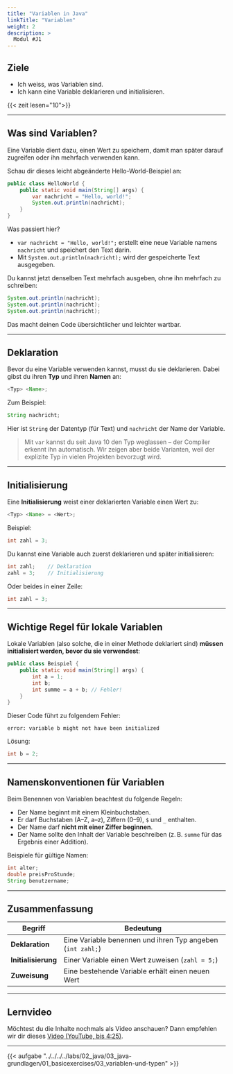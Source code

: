 ```yaml
---
title: "Variablen in Java"
linkTitle: "Variablen"
weight: 2
description: >
  Modul #J1
---
```


## Ziele

- Ich weiss, was Variablen sind.
- Ich kann eine Variable deklarieren und initialisieren.

{{< zeit lesen="10">}}

---

## Was sind Variablen?

Eine Variable dient dazu, einen Wert zu speichern, damit man später darauf zugreifen oder ihn mehrfach verwenden kann.

Schau dir dieses leicht abgeänderte Hello-World-Beispiel an:

```java
public class HelloWorld {
    public static void main(String[] args) {
        var nachricht = "Hello, world!";
        System.out.println(nachricht);
    }
}
```

Was passiert hier?

- `var nachricht = "Hello, world!";` erstellt eine neue Variable namens `nachricht` und speichert den Text darin.
- Mit `System.out.println(nachricht);` wird der gespeicherte Text ausgegeben.

Du kannst jetzt denselben Text mehrfach ausgeben, ohne ihn mehrfach zu schreiben:

```java
System.out.println(nachricht);
System.out.println(nachricht);
System.out.println(nachricht);
```

Das macht deinen Code übersichtlicher und leichter wartbar.

---

## Deklaration

Bevor du eine Variable verwenden kannst, musst du sie deklarieren. Dabei gibst du ihren **Typ** und ihren **Namen** an:

```java
<Typ> <Name>;
```

Zum Beispiel:

```java
String nachricht;
```

Hier ist `String` der Datentyp (für Text) und `nachricht` der Name der Variable.

> Mit `var` kannst du seit Java 10 den Typ weglassen – der Compiler erkennt ihn automatisch. Wir zeigen aber beide
> Varianten, weil der explizite Typ in vielen Projekten bevorzugt wird.

---

## Initialisierung

Eine **Initialisierung** weist einer deklarierten Variable einen Wert zu:

```java
<Typ> <Name> = <Wert>;
```

Beispiel:

```java
int zahl = 3;
```

Du kannst eine Variable auch zuerst deklarieren und später initialisieren:

```java
int zahl;    // Deklaration
zahl = 3;    // Initialisierung
```

Oder beides in einer Zeile:

```java
int zahl = 3;
```

---

## Wichtige Regel für lokale Variablen

Lokale Variablen (also solche, die in einer Methode deklariert sind) **müssen initialisiert werden, bevor du sie verwendest**:

```java
public class Beispiel {
    public static void main(String[] args) {
        int a = 1;
        int b;
        int summe = a + b; // Fehler!
    }
}
```

Dieser Code führt zu folgendem Fehler:

```
error: variable b might not have been initialized
```

Lösung:

```java
int b = 2;
```

---

## Namenskonventionen für Variablen

Beim Benennen von Variablen beachtest du folgende Regeln:

- Der Name beginnt mit einem Kleinbuchstaben.
- Er darf Buchstaben (A–Z, a–z), Ziffern (0–9), `$` und `_` enthalten.
- Der Name darf **nicht mit einer Ziffer beginnen**.
- Der Name sollte den Inhalt der Variable beschreiben (z. B. `summe` für das Ergebnis einer Addition).

Beispiele für gültige Namen:

```java
int alter;
double preisProStunde;
String benutzername;
```

---

## Zusammenfassung

| Begriff             | Bedeutung                                                  |
| ------------------- | ---------------------------------------------------------- |
| **Deklaration**     | Eine Variable benennen und ihren Typ angeben (`int zahl;`) |
| **Initialisierung** | Einer Variable einen Wert zuweisen (`zahl = 5;`)           |
| **Zuweisung**       | Eine bestehende Variable erhält einen neuen Wert           |

---

## Lernvideo

Möchtest du die Inhalte nochmals als Video anschauen? Dann empfehlen wir dir dieses [Video (YouTube, bis 4:25)](https://www.youtube.com/watch?v=8YI0etAGQGA).

---

{{< aufgabe "../../../../labs/02_java/03_java-grundlagen/01_basicexercises/03_variablen-und-typen" >}}
